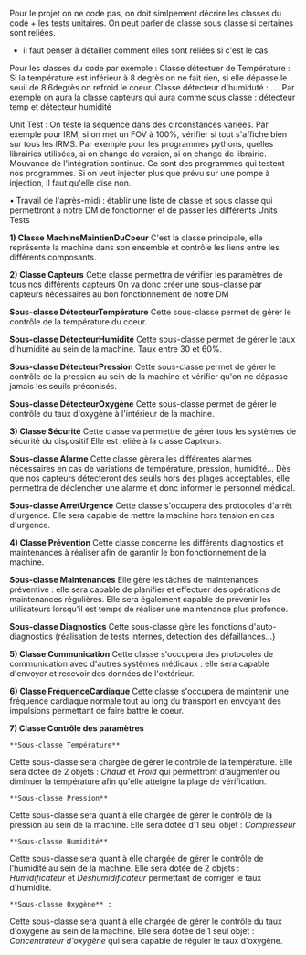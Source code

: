 Pour le projet on ne code pas, on doit simlpement décrire les classes du code + les tests unitaires. On peut parler de classe sous classe si certaines sont reliées. 
+ il faut penser à détailler comment elles sont reliées si c'est le cas. 

Pour les classes du code par exemple : 
Classe détectuer de Température : Si la température est inférieur à 8 degrès on ne fait rien, si elle dépasse le seuil de 8.6degrès on refroid le coeur. 
Classe détecteur d'humiduté : ....
Par exemple on aura la classe capteurs qui aura comme sous classe : détecteur temp et détecteur humidité

Unit Test : On teste la séquence dans des circonstances variées. Par exemple pour IRM, si on met un FOV à 100%, vérifier si tout s'affiche bien sur tous les IRMS.
Par exemple pour les programmes pythons, quelles librairies utilisées, si on change de version, si on change de librairie. Mouvance de l'intégration continue.
Ce sont des programmes qui testent nos programmes.
Si on veut injecter plus que prévu sur une pompe à injection, il faut qu'elle dise non. 



• Travail de l'après-midi : établir une liste de classe et sous classe qui permettront à notre DM de fonctionner et de passer les différents Units Tests

**1) Classe MachineMaintienDuCoeur**
C'est la classe principale, elle représente la machine dans son ensemble et contrôle les liens entre les différents composants.

**2) Classe Capteurs**
Cette classe permettra de vérifier les paramètres de tous nos différents capteurs
On va donc créer une sous-classe par capteurs nécessaires au bon fonctionnement de notre DM

   **Sous-classe DétecteurTempérature**
   Cette sous-classe permet de gérer le contrôle de la température du coeur.

   **Sous-classe DétecteurHumidité**
   Cette sous-classe permet de gérer le taux d'humidité au sein de la machine.
   Taux entre 30 et 60%.

   **Sous-classe DétecteurPression**
   Cette sous-classe permet de gérer le contrôle de la pression au sein de la machine et vérifier qu'on ne dépasse jamais les seuils préconisés.

   **Sous-classe DétecteurOxygène**
   Cette sous-classe permet de gérer le contrôle du taux d'oxygène à l'intérieur de la machine.


**3) Classe Sécurité**
Cette classe va permettre de gérer tous les systèmes de sécurité du dispositif
Elle est reliée à la classe Capteurs.

   **Sous-classe Alarme**
   Cette classe gèrera les différentes alarmes nécessaires en cas de variations de température, pression, humidité... Dès que nos capteurs détecteront des seuils hors des plages acceptables, elle permettra de déclencher une alarme et donc informer le personnel médical.

   **Sous-classe ArretUrgence** 
   Cette classe s'occupera des protocoles d'arrêt d'urgence. Elle sera capable de mettre la machine hors tension en cas d'urgence.


**4) Classe Prévention**
Cette classe concerne les différents diagnostics et maintenances à réaliser afin de garantir le bon fonctionnement de la machine.

   **Sous-classe Maintenances**
   Elle gère les tâches de maintenances préventive : elle sera capable de planifier et effectuer des opérations de maintenances régulières. Elle sera également capable de prévenir les utilisateurs lorsqu'il est temps de réaliser une maintenance plus profonde.

   **Sous-classe Diagnostics**
   Cette sous-classe gère les fonctions d'auto-diagnostics (réalisation de tests internes, détection des défaillances...)


**5) Classe Communication**
Cette classe s'occupera des protocoles de communication avec d'autres systèmes médicaux : elle sera capable d'envoyer et recevoir des données de l'extérieur.



**6) Classe FréquenceCardiaque**
Cette classe s'occupera de maintenir une fréquence cardiaque normale tout au long du transport en envoyant des impulsions permettant de faire battre le coeur.



**7) Classe Contrôle des paramètres**

    **Sous-classe Température** 
Cette sous-classe sera chargée de gérer le contrôle de la température. Elle sera dotée de 2 objets : _Chaud_ et _Froid_ qui permettront d'augmenter ou diminuer la température afin qu'elle atteigne la plage de vérification.

    **Sous-classe Pression** 
Cette sous-classe sera quant à elle chargée de gérer le contrôle de la pression au sein de la machine. Elle sera dotée d'1 seul objet : _Compresseur_ 

    **Sous-classe Humidité** 
Cette sous-classe sera quant à elle chargée de gérer le contrôle de l'humidité au sein de la machine. Elle sera dotée de 2 objets : _Humidificateur_ et _Déshumidificateur_ permettant de corriger le taux d'humidité.

    **Sous-classe Oxygène** :
Cette sous-classe sera quant à elle chargée de gérer le contrôle du taux d'oxygène au sein de la machine. Elle sera dotée de 1 seul objet : _Concentrateur d'oxygène_ qui sera capable de réguler le taux d'oxygène. 
